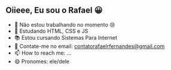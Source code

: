 ## Oiieee, Eu sou o Rafael 😀

- 🔭 Não estou trabalhando no momento 😢
- 🌱 Estudando HTML, CSS e JS
- 📚 Estou cursando Sistemas Para Internet
- 💬 Contate-me no email: contatorafaelrfernandes@gmail.com
- 📫 How to reach me: ...
- 😄 Pronomes: ele/dele

